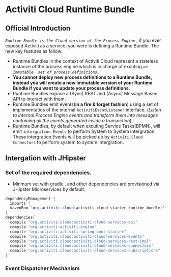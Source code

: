 # Activiti Cloud Runtime Bundle
## Official Introduction
*`Runtime Bundle is the Cloud version of the Process Engine`* , if you ever exposed Activiti as a service, you were is defining a Runtime Bundle. The new key features as follow:
- Runtime Bundles in the context of Activiti Cloud represent a stateless instance of the process engine which is in charge of excuting *`an immutable  set of process definitions`*.
- **You cannot deploy new process definitions to a Runtime Bundle, instead you will create a new immutable version of your Runtime Bundle if you want to update your process definitions**.
- Runtime Bundles expose a (Sync) REST and (Async) Message Based API to interact with them.
- Runtime Bundles emit events(**in a fire & forget  fashion**) using a set of implementatios of the internal `ActivitiEventListener` interface. (*Listen to internal Process Engine events and transform them into messages containing all the events generated inside a transaction*).
-  Runtime Bundles, by default when excuting Service Tasks(BPMN), will emit `intergration Events` to perform System to System intergration. These intergration Events will be picked up by `Activiti Cloud Connectors` to perform system to system intergration.

## Intergation with JHipster
### Set of the required dependencies.
- Minmum set with gradle , and other dependencies are provisioned via JHipster Microservices by default.
```java
dependencyManagement {
  imports {
  mavenBom 'org.activiti.cloud:activiti-cloud-starter-runtime-bundle:'+activiti_cloud_version  }
}
dependencies{
  compile "org.activiti.cloud:activiti-cloud-services-api"
  compile "org.activiti:activiti-engine"
  compile "org.activiti:activiti-spring-boot-starter"
  compile "org.activiti.cloud:activiti-cloud-services-events"
  compile "org.activiti.cloud:activiti-cloud-services-rest-impl"
  compile "org.activiti.cloud:activiti-cloud-services-connectors"
  compile "org.activiti.cloud:activiti-cloud-services-subscriptions"
}
```

### Event Dispatcher Mechanism
